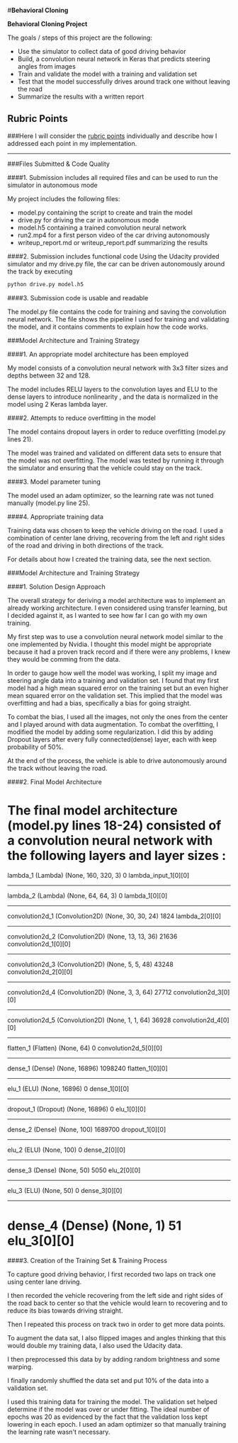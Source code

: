 #**Behavioral Cloning** 

**Behavioral Cloning Project**

The goals / steps of this project are the following:
* Use the simulator to collect data of good driving behavior
* Build, a convolution neural network in Keras that predicts steering angles from images
* Train and validate the model with a training and validation set
* Test that the model successfully drives around track one without leaving the road
* Summarize the results with a written report

## Rubric Points
###Here I will consider the [rubric points](https://review.udacity.com/#!/rubrics/432/view) individually and describe how I addressed each point in my implementation.  

---
###Files Submitted & Code Quality

####1. Submission includes all required files and can be used to run the simulator in autonomous mode

My project includes the following files:
* model.py containing the script to create and train the model
* drive.py for driving the car in autonomous mode
* model.h5 containing a trained convolution neural network 
* run2.mp4 for a first person video of the car driving autonomously
* writeup_report.md or writeup_report.pdf summarizing the results

####2. Submission includes functional code
Using the Udacity provided simulator and my drive.py file, the car can be driven autonomously around the track by executing 
```sh
python drive.py model.h5
```

####3. Submission code is usable and readable

The model.py file contains the code for training and saving the convolution neural network. The file shows the pipeline I used for training and validating the model, and it contains comments to explain how the code works.

###Model Architecture and Training Strategy

####1. An appropriate model architecture has been employed

My model consists of a convolution neural network with 3x3 filter sizes and depths between 32 and 128.

The model includes RELU layers to the convolution layes and ELU to the dense layers to introduce nonlinearity , and the data is normalized in the model using 2 Keras lambda layer. 

####2. Attempts to reduce overfitting in the model

The model contains dropout layers in order to reduce overfitting (model.py lines 21). 

The model was trained and validated on different data sets to ensure that the model was not overfitting.
The model was tested by running it through the simulator and ensuring that the vehicle could stay on the track.

####3. Model parameter tuning

The model used an adam optimizer, so the learning rate was not tuned manually (model.py line 25).

####4. Appropriate training data

Training data was chosen to keep the vehicle driving on the road.
I used a combination of center lane driving, recovering from the left and right sides of the road and driving in both directions of the track.

For details about how I created the training data, see the next section. 

###Model Architecture and Training Strategy

####1. Solution Design Approach

The overall strategy for deriving a model architecture was to implement an already working architecture.
I even considered using transfer learning, but I decided against it, as I wanted to see how far I can go with my own training.

My first step was to use a convolution neural network model similar to the one implemented by Nvidia.
I thought this model might be appropriate because it had a proven track record and if there were any problems,
I knew they would be comming from the data.

In order to gauge how well the model was working, I split my image and steering angle data into a training and validation set. I found that my first model had a high mean squared error on the training set but an even higher mean squared error on the validation set. This implied that the model was overfitting and had a bias, specifically a bias for going straight. 

To combat the bias, I used all the images, not only the ones from the center and I played around with data augmentation.
To combat the overfitting, I modified the model by adding some regularization.
I did this by adding Dropout layers after every fully connected(dense) layer, each with keep probability of 50%.

At the end of the process, the vehicle is able to drive autonomously around the track without leaving the road.

####2. Final Model Architecture

The final model architecture (model.py lines 18-24) consisted of a convolution neural network with the following layers and layer sizes :
====================================================================================================
lambda_1 (Lambda)                (None, 160, 320, 3)   0           lambda_input_1[0][0]
____________________________________________________________________________________________________
lambda_2 (Lambda)                (None, 64, 64, 3)     0           lambda_1[0][0]
____________________________________________________________________________________________________
convolution2d_1 (Convolution2D)  (None, 30, 30, 24)    1824        lambda_2[0][0]
____________________________________________________________________________________________________
convolution2d_2 (Convolution2D)  (None, 13, 13, 36)    21636       convolution2d_1[0][0]
____________________________________________________________________________________________________
convolution2d_3 (Convolution2D)  (None, 5, 5, 48)      43248       convolution2d_2[0][0]
____________________________________________________________________________________________________
convolution2d_4 (Convolution2D)  (None, 3, 3, 64)      27712       convolution2d_3[0][0]
____________________________________________________________________________________________________
convolution2d_5 (Convolution2D)  (None, 1, 1, 64)      36928       convolution2d_4[0][0]
____________________________________________________________________________________________________
flatten_1 (Flatten)              (None, 64)            0           convolution2d_5[0][0]
____________________________________________________________________________________________________
dense_1 (Dense)                  (None, 16896)         1098240     flatten_1[0][0]
____________________________________________________________________________________________________
elu_1 (ELU)                      (None, 16896)         0           dense_1[0][0]
____________________________________________________________________________________________________
dropout_1 (Dropout)              (None, 16896)         0           elu_1[0][0]
____________________________________________________________________________________________________
dense_2 (Dense)                  (None, 100)           1689700     dropout_1[0][0]
____________________________________________________________________________________________________
elu_2 (ELU)                      (None, 100)           0           dense_2[0][0]
____________________________________________________________________________________________________
dense_3 (Dense)                  (None, 50)            5050        elu_2[0][0]
____________________________________________________________________________________________________
elu_3 (ELU)                      (None, 50)            0           dense_3[0][0]
____________________________________________________________________________________________________
dense_4 (Dense)                  (None, 1)             51          elu_3[0][0]
====================================================================================================

####3. Creation of the Training Set & Training Process

To capture good driving behavior, I first recorded two laps on track one using center lane driving. 

I then recorded the vehicle recovering from the left side and right sides of the road back to center so that the vehicle would learn to recovering and to reduce its bias towards driving straight.

Then I repeated this process on track two in order to get more data points.

To augment the data sat, I also flipped images and angles thinking that this would double my training data, I also used the Udacity data.

I then preprocessed this data by by adding random brightness and some warping.

I finally randomly shuffled the data set and put 10% of the data into a validation set. 

I used this training data for training the model. The validation set helped determine if the model was over or under fitting. The ideal number of epochs was 20 as evidenced by the fact that the validation loss kept lowering in each epoch.
I used an adam optimizer so that manually training the learning rate wasn't necessary.
